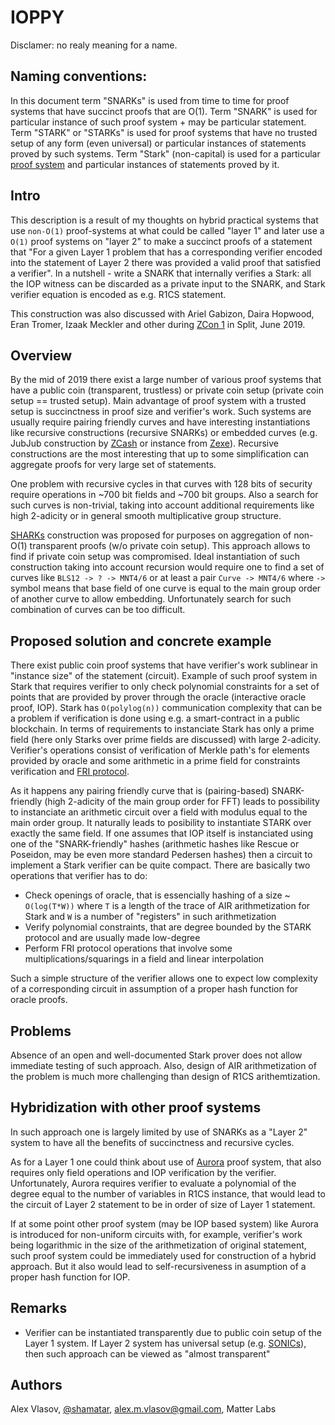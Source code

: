 # IOPPY

Disclamer: no realy meaning for a name.

## Naming conventions:

In this document term "SNARKs" is used from time to time for proof systems that have succinct proofs that are O(1). Term "SNARK" is used for particular instance of such proof system + may be particular statement. Term "STARK" or "STARKs" is used for proof systems that have no trusted setup of any form (even universal) or particular instances of statements proved by such systems. Term "Stark" (non-capital) is used for a particular [proof system](https://eprint.iacr.org/2018/046.pdf) and particular instances of statements proved by it.

## Intro

This description is a result of my thoughts on hybrid practical systems that use `non-O(1)` proof-systems at what could be called "layer 1" and later use a `O(1)` proof systems on "layer 2" to make a succinct proofs of a statement that "For a given Layer 1 problem that has a corresponding verifier encoded into the statement of Layer 2 there was provided a valid proof that satisfied a verifier". In a nutshell - write a SNARK that internally verifies a Stark: all the IOP witness can be discarded as a private input to the SNARK, and Stark verifier equation is encoded as e.g. R1CS statement.

This construction was also discussed with Ariel Gabizon, Daira Hopwood, Eran Tromer, Izaak Meckler and other during [ZCon 1](https://www.zfnd.org/zcon/1/) in Split, June 2019.

## Overview

By the mid of 2019 there exist a large number of various proof systems that have a public coin (transparent, trustless) or private coin setup (private coin setup == trusted setup). Main advantage of proof system with a trusted setup is succinctness in proof size and verifier's work. Such systems are usually require pairing friendly curves and have interesting instantiations like recursive constructions (recursive SNARKs) or embedded curves (e.g. JubJub construction by [ZCash](https://z.cash) or instance from [Zexe](https://github.com/scipr-lab/zexe)). Recursive constructions are the most interesting that up to some simplification can aggregate proofs for very large set of statements.

One problem with recursive cycles in that curves with 128 bits of security require operations in ~700 bit fields and ~700 bit groups. Also a search for such curves is non-trivial, taking into account additional requirements like high 2-adicity or in general smooth multiplicative group structure.

[SHARKs](https://dci.mit.edu/zksharks) construction was proposed for purposes on aggregation of non-O(1) transparent proofs (w/o private coin setup). This approach allows to find if private coin setup was compromised. Ideal instantiation of such construction taking into account recursion would require one to find a set of curves like `BLS12 -> ? -> MNT4/6` or at least a pair `Curve -> MNT4/6` where `->` symbol means that base field of one curve is equal to the main group order of another curve to allow embedding. Unfortunately search for such combination of curves can be too difficult.

## Proposed solution and concrete example

There exist public coin proof systems that have verifier's work sublinear in "instance size" of the statement (circuit). Example of such proof system in Stark that requires verifier to only check polynomial constraints for a set of points that are provided by prover through the oracle (interactive oracle proof, IOP). Stark has `O(polylog(n))` communication complexity that can be a problem if verification is done using e.g. a smart-contract in a public blockchain. In terms of requirements to instanciate Stark has only a prime field (here only Starks over prime fields are discussed) with large 2-adicity. Verifier's operations consist of verification of Merkle path's for elements provided by oracle and some arithmetic in a prime field for constraints verification and [FRI protocol](https://eccc.weizmann.ac.il/report/2019/044/download/).

As it happens any pairing friendly curve that is (pairing-based) SNARK-friendly (high 2-adicity of the main group order for FFT) leads to possibility to instanciate an arithmetic circuit over a field with modulus equal to the main order group. It naturally leads to posibility to instantiate STARK over exactly the same field. If one assumes that IOP itself is instanciated using one of the "SNARK-friendly" hashes (arithmetic hashes like Rescue or Poseidon, may be even more standard Pedersen hashes) then a circuit to implement a Stark verifier can be quite compact. There are basically two operations that verifier has to do:
- Check openings of oracle, that is essencially hashing of a size ~ `O(log(T*W))` where `T` is a length of the trace of AIR arithmetization for Stark and `W` is a number of "registers" in such arithmetization
- Verify polynomial constraints, that are degree bounded by the STARK protocol and are usually made low-degree
- Perform FRI protocol operations that involve some multiplications/squarings in a field and linear interpolation 
  
Such a simple structure of the verifier allows one to expect low complexity of a corresponding circuit in assumption of a proper hash function for oracle proofs. 

## Problems

Absence of an open and well-documented Stark prover does not allow immediate testing of such approach. Also, design of AIR arithmetization of the problem is much more challenging than design of R1CS arithemtization.

## Hybridization with other proof systems

In such approach one is largely limited by use of SNARKs as a "Layer 2" system to have all the benefits of succinctness and recursive cycles. 

As for a Layer 1 one could think about use of [Aurora](https://eprint.iacr.org/2018/828.pdf) proof system, that also requires only field operations and IOP verification by the verifier. Unfortunately, Aurora requires verifier to evaluate a polynomial of the degree equal to the number of variables in R1CS instance, that would lead to the circuit of Layer 2 statement to be in order of size of Layer 1 statement.

If at some point other proof system (may be IOP based system) like Aurora is introduced for non-uniform circuits with, for example, verifier's work being logarithmic in the size of the arithmetization of original statement, such proof system could be immediately used for construction of a hybrid approach. But it also would lead to self-recursiveness in asumption of a proper hash function for IOP.

## Remarks

- Verifier can be instantiated transparently due to public coin setup of the Layer 1 system. If Layer 2 system has universal setup (e.g. [SONICs](https://eprint.iacr.org/2019/099.pdf)), then such approach can be viewed as "almost transparent"

## Authors

Alex Vlasov, [@shamatar](https://github.com/shamatar),  alex.m.vlasov@gmail.com, Matter Labs